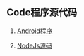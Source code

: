 ## Code程序源代码

1. [Android程序](https://coding.net/u/ryz/p/GraduationProject/git/blob/master/Code/Android/README.md)

2. [NodeJs源码](https://coding.net/u/ryz/p/GraduationProject/git/blob/master/Code/Server_NodeJs/README.md)